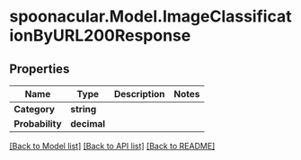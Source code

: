 # spoonacular.Model.ImageClassificationByURL200Response

## Properties

Name | Type | Description | Notes
------------ | ------------- | ------------- | -------------
**Category** | **string** |  | 
**Probability** | **decimal** |  | 

[[Back to Model list]](../README.md#documentation-for-models) [[Back to API list]](../README.md#documentation-for-api-endpoints) [[Back to README]](../README.md)


